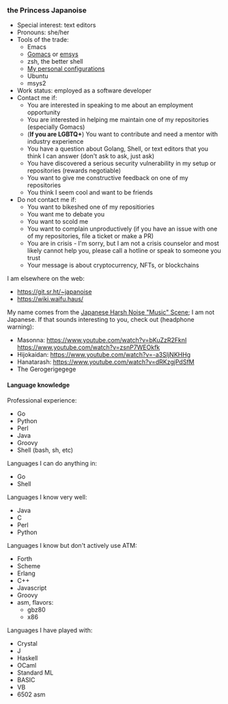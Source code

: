 ### the Princess Japanoise

- Special interest: text editors
- Pronouns: she/her
- Tools of the trade:
  * Emacs
  * [Gomacs](https://github.com/japanoise/gomacs) or [emsys](https://github.com/japanoise/emsys)
  * zsh, the better shell
  * [My personal configurations](https://github.com/japanoise/neo-dotfiles)
  * Ubuntu
  * msys2
- Work status: employed as a software developer
- Contact me if:
  * You are interested in speaking to me about an employment opportunity
  * You are interested in helping me maintain one of my repositories (especially Gomacs)
  * (**If you are LGBTQ+**) You want to contribute and need a mentor with industry experience
  * You have a question about Golang, Shell, or text editors that you think I can answer (don't ask to ask, just ask)
  * You have discovered a serious security vulnerability in my setup or repositories (rewards negotiable)
  * You want to give me constructive feedback on one of my repositories
  * You think I seem cool and want to be friends
- Do not contact me if:
  * You want to bikeshed one of my repositiories
  * You want me to debate you
  * You want to scold me
  * You want to complain unproductively (if you have an issue with one of my repositories, file a ticket or make a PR)
  * You are in crisis - I'm sorry, but I am not a crisis counselor and most likely cannot help you, please call a hotline or speak to someone you trust
  * Your message is about cryptocurrency, NFTs, or blockchains

I am elsewhere on the web:

- https://git.sr.ht/~japanoise
- https://wiki.waifu.haus/

My name comes from the [Japanese Harsh Noise "Music" Scene](https://en.wikipedia.org/wiki/Japanoise); I am not Japanese. If that sounds interesting to you, check out (headphone warning):

- Masonna: https://www.youtube.com/watch?v=bKuZzR2FknI https://www.youtube.com/watch?v=zsnP7WEOkfk
- Hijokaidan: https://www.youtube.com/watch?v=-a3SIjNKHHg
- Hanatarash: https://www.youtube.com/watch?v=dRKzgjPdSfM
- The Gerogerigegege

#### Language knowledge

Professional experience:

- Go
- Python
- Perl
- Java
- Groovy
- Shell (bash, sh, etc)

Languages I can do anything in:

- Go
- Shell

Languages I know very well:

- Java
- C
- Perl
- Python

Languages I know but don't actively use ATM:

- Forth
- Scheme
- Erlang
- C++
- Javascript
- Groovy
- asm, flavors:
  * gbz80
  * x86

Languages I have played with:

- Crystal
- J
- Haskell
- OCaml
- Standard ML
- BASIC
- VB
- 6502 asm

<!--
**japanoise/japanoise** is a ✨ _special_ ✨ repository because its `README.md` (this file) appears on your GitHub profile.

Here are some ideas to get you started:

- 🔭 I’m currently working on ...
- 🌱 I’m currently learning ...
- 👯 I’m looking to collaborate on ...
- 🤔 I’m looking for help with ...
- 💬 Ask me about ...
- 📫 How to reach me: ...
- 😄 Pronouns: ...
- ⚡ Fun fact: ...
-->
